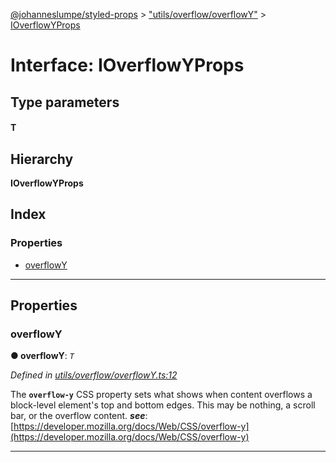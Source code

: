 [@johanneslumpe/styled-props](../README.md) > ["utils/overflow/overflowY"](../modules/_utils_overflow_overflowy_.md) > [IOverflowYProps](../interfaces/_utils_overflow_overflowy_.ioverflowyprops.md)

# Interface: IOverflowYProps

## Type parameters
#### T 
## Hierarchy

**IOverflowYProps**

## Index

### Properties

* [overflowY](_utils_overflow_overflowy_.ioverflowyprops.md#overflowy)

---

## Properties

<a id="overflowy"></a>

###  overflowY

**● overflowY**: *`T`*

*Defined in [utils/overflow/overflowY.ts:12](https://github.com/johanneslumpe/styled-props/blob/3abf398/src/utils/overflow/overflowY.ts#L12)*

The **`overflow-y`** CSS property sets what shows when content overflows a block-level element's top and bottom edges. This may be nothing, a scroll bar, or the overflow content.
*__see__*: [https://developer.mozilla.org/docs/Web/CSS/overflow-y](https://developer.mozilla.org/docs/Web/CSS/overflow-y)

___

